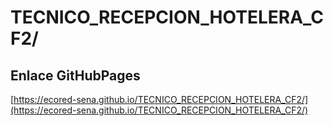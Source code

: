# **TECNICO_RECEPCION_HOTELERA_CF2/**

## **Enlace GitHubPages**

[https://ecored-sena.github.io/TECNICO_RECEPCION_HOTELERA_CF2/](https://ecored-sena.github.io/TECNICO_RECEPCION_HOTELERA_CF2/)